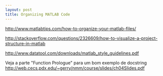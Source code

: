 ```yaml
---
layout: post
title: Organizing MATLAB Code
---
```



http://www.matlabtips.com/how-to-organize-your-matlab-files/

http://stackoverflow.com/questions/2326609/how-to-visualize-a-project-structure-in-matlab

http://www.datatool.com/downloads/matlab_style_guidelines.pdf

Veja a parte "Function Prologue" para um bom exemplo de docstring
http://web.cecs.pdx.edu/~gerry/nmm/course/slides/ch04Slides.pdf
